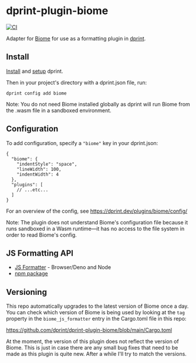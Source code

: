 # dprint-plugin-biome

[![CI](https://github.com/dprint/dprint-plugin-biome/workflows/CI/badge.svg)](https://github.com/dprint/dprint-plugin-biome/actions?query=workflow%3ACI)

Adapter for [Biome](https://github.com/biomejs/biome) for use as a formatting plugin in [dprint](https://github.com/dprint/dprint).

## Install

[Install](https://dprint.dev/install/) and [setup](https://dprint.dev/setup/) dprint.

Then in your project's directory with a dprint.json file, run:

```shellsession
dprint config add biome
```

Note: You do not need Biome installed globally as dprint will run Biome from the .wasm file in a sandboxed environment.

## Configuration

To add configuration, specify a `"biome"` key in your dprint.json:

```jsonc
{
  "biome": {
    "indentStyle": "space",
    "lineWidth": 100,
    "indentWidth": 4
  },
  "plugins": [
    // ...etc...
  ]
}
```

For an overview of the config, see https://dprint.dev/plugins/biome/config/

Note: The plugin does not understand Biome's configuration file because it runs sandboxed in a Wasm runtime—it has no access to the file system in order to read Biome's config.

## JS Formatting API

- [JS Formatter](https://github.com/dprint/js-formatter) - Browser/Deno and Node
- [npm package](https://www.npmjs.com/package/@dprint/biome)

## Versioning

This repo automatically upgrades to the latest version of Biome once a day. You can check which version of Biome is being used by looking at the `tag` property in the `biome_js_formatter` entry in the Cargo.toml file in this repo:

https://github.com/dprint/dprint-plugin-biome/blob/main/Cargo.toml

At the moment, the version of this plugin does not reflect the version of Biome. This is just in case there are any small bug fixes that need to be made as this plugin is quite new. After a while I'll try to match the versions.
